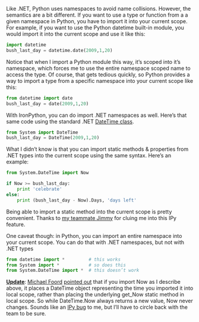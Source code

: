 Like .NET, Python uses namespaces to avoid name collisions. However, the
semantics are a bit different. If you want to use a type or function
from a a given namespace in Python, you have to import it into your
current scope. For example, if you want to use the Python datetime
built-in module, you would import it into the current scope and use it
like this:

``` python
import datetime
bush_last_day = datetime.date(2009,1,20)
```

Notice that when I import a Python module this way, it’s scoped into
it’s namespace, which forces me to use the entire namespace scoped name
to access the type. Of course, that gets tedious quickly, so Python
provides a way to import a type from a specific namespace into your
current scope like this:

``` python
from datetime import date
bush_last_day = date(2009,1,20)
```

With IronPython, you can do import .NET namespaces as well. Here’s that
same code using the standard .NET [DateTime
class](http://msdn2.microsoft.com/library/System.DateTime).

``` python
from System import DateTime
bush_last_day = DateTime(2009,1,20)
```

What I didn’t know is that you can import static methods & properties
from .NET types into the current scope using the same syntax. Here’s an
example:

``` python
from System.DateTime import Now

if Now >= bush_last_day:
    print 'celebrate'
else:
    print (bush_last_day - Now).Days, 'days left'
```

Being able to import a static method into the current scope is pretty
convenient. Thanks to [my teammate
Jimmy](http://blog.jimmy.schementi.com/) for cluing me into this IPy
feature.

One caveat though: in Python, you can import an entire namespace into
your current scope. You can do that with .NET namespaces, but not with
.NET types

``` python
from datetime import *         # this works
from System import *           # so does this
from System.DateTime import *  # this doesn’t work
```

**<span style="text-decoration: underline;">Update</span>**: [Michael
Foord](http://www.voidspace.org.uk/python/weblog/index.shtml) [pointed
out](http://devhawk.net/2008/04/28/importing-static-methods-with-ipy/)
that if you import Now as I describe above, it places a DateTime object
representing the time you imported it into local scope, rather than
placing the underlying get\_Now static method in local scope. So while
DateTime.Now always returns a new value, Now never changes. Sounds like
an [IPy
bug](http://www.codeplex.com/IronPython/WorkItem/View.aspx?WorkItemId=16323)
to me, but I’ll have to circle back with the team to be sure.
